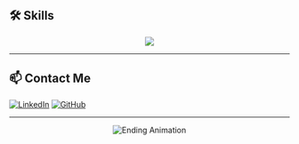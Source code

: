 ## 🛠 Skills

<p align="center">
  <img src="https://skillicons.dev/icons?i=linux,debian,arch,ubuntu,python,django,flask,github,nodejs,git,html,css,js,ts" />
</p>

---

## 📫 Contact Me

[![LinkedIn](https://img.shields.io/badge/-LinkedIn-0077B5?style=flat&logo=linkedin&logoColor=white)](https://www.linkedin.com/in/mohammad-amin-nasiri-6a1a83367/)
[![GitHub](https://img.shields.io/badge/-GitHub-181717?style=flat&logo=github&logoColor=white)](https://github.com/nasiri-ma)


---

<p align="center">
  <img src="https://user-images.githubusercontent.com/74038190/225813708-98b745f2-7d22-48cf-9150-083f1b00d6c9.gif" 
       alt="Ending Animation">
</p>
